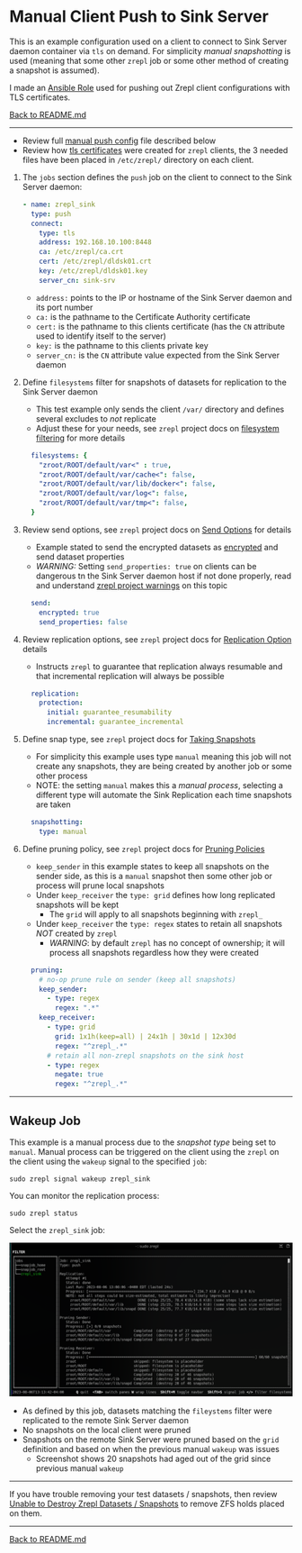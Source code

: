 # Manual Client Push to Sink Server

This is an example configuration used on a client to connect to Sink Server daemon container via `tls` on demand. For simplicity *manual snapshotting* is used (meaning that some other `zrepl` job or some other method of creating a snapshot is assumed).

I made an [Ansible Role](https://github.com/reefland/ansible-zrepl_sink_tls_client) used for pushing out Zrepl client configurations with TLS certificates.

[Back to README.md](../README.md)

---

* Review full [manual push config](../examples/zrepl_push_manual.yml) file described below
* Review how [tls certificates](./ca_using_easyrsa.md) were created for `zrepl` clients, the 3 needed files have been placed in `/etc/zrepl/` directory on each client.

1. The `jobs` section defines the `push` job on the client to connect to the Sink Server daemon:

    ```yaml
    - name: zrepl_sink
      type: push
      connect:
        type: tls
        address: 192.168.10.100:8448
        ca: /etc/zrepl/ca.crt
        cert: /etc/zrepl/dldsk01.crt
        key: /etc/zrepl/dldsk01.key
        server_cn: sink-srv
    ```

    * `address:` points to the IP or hostname of the Sink Server daemon and its port number
    * `ca:` is the pathname to the Certificate Authority certificate
    * `cert:` is the pathname to this clients certificate (has the `CN` attribute used to identify itself to the server)
    * `key:` is the pathname to this clients private key
    * `server_cn:` is the `CN` attribute value expected from the Sink Server daemon

2. Define `filesystems` filter for snapshots of datasets for replication to the Sink Server daemon
    * This test example only sends the client `/var/` directory and defines several excludes to *not* replicate
    * Adjust these for your needs, see `zrepl` project docs on [filesystem filtering](https://zrepl.github.io/v0.2.1/configuration/filter_syntax.html) for more details

    ```yaml
      filesystems: {
        "zroot/ROOT/default/var<" : true,
        "zroot/ROOT/default/var/cache<": false,
        "zroot/ROOT/default/var/lib/docker<": false,
        "zroot/ROOT/default/var/log<": false,
        "zroot/ROOT/default/var/tmp<": false,
      }
    ```

3. Review send options, see `zrepl` project docs on [Send Options](https://zrepl.github.io/stable/configuration/sendrecvoptions.html#job-send-options) for details
    * Example stated to send the encrypted datasets as [encrypted](https://zrepl.github.io/stable/configuration/sendrecvoptions.html#encrypted) and send dataset properties
    * *WARNING:* Setting `send_properties: true` on clients can be dangerous tn the Sink Server daemon host if not done properly, read and understand [zrepl project warnings]((https://zrepl.github.io/stable/configuration/sendrecvoptions.html#job-note-property-replication)) on this topic

    ```yaml
      send:
        encrypted: true
        send_properties: false
    ```

4. Review replication options, see `zrepl` project docs for [Replication Option](https://zrepl.github.io/stable/configuration/sendrecvoptions.html#job-recv-options-inherit-and-override) details

    * Instructs `zrepl` to guarantee that replication always resumable and that incremental replication will always be possible

    ```yaml
      replication:
        protection:
          initial: guarantee_resumability
          incremental: guarantee_incremental
    ```

5. Define snap type, see `zrepl` project docs for [Taking Snapshots](https://zrepl.github.io/stable/configuration/snapshotting.html)

    * For simplicity this example uses type `manual` meaning this job will not create any snapshots, they are being created by another job or some other process
    * NOTE: the setting `manual` makes this a *manual process*, selecting a different type will automate the Sink Replication each time snapshots are taken

    ```yaml
      snapshotting:
        type: manual
    ```

6. Define pruning policy, see `zrepl` project docs for [Pruning Policies](https://zrepl.github.io/stable/configuration/prune.html)

    * `keep_sender` in this example states to keep all snapshots on the sender side, as this is a `manual` snapshot then some other job or process will prune local snapshots
    * Under `keep_receiver` the `type: grid` defines how long replicated snapshots will be kept
      * The `grid` will apply to all snapshots beginning with `zrepl_`
    * Under `keep_receiver` the `type: regex` states to retain all snapshots *NOT* created by `zrepl`
      * *WARNING*: by default `zrepl` has no concept of ownership; it will process all snapshots regardless how they were created

    ```yaml
      pruning:
        # no-op prune rule on sender (keep all snapshots)
        keep_sender:
          - type: regex
            regex: ".*"
        keep_receiver:
          - type: grid
            grid: 1x1h(keep=all) | 24x1h | 30x1d | 12x30d
            regex: "^zrepl_.*"
          # retain all non-zrepl snapshots on the sink host
          - type: regex
            negate: true
            regex: "^zrepl_.*"
    ```

---

## Wakeup Job

This example is a manual process due to the *snapshot type* being set to `manual`. Manual process can be triggered on the client using the `zrepl` on the client using the `wakeup` signal to the specified `job`:

```shell
sudo zrepl signal wakeup zrepl_sink
```

You can monitor the replication process:

```shell
sudo zrepl status
```

Select the `zrepl_sink` job:

![client side sink job status](client_sink_job_status.png)

* As defined by this job, datasets matching the `fileystems` filter were replicated to the remote Sink Server daemon
* No snapshots on the local client were pruned
* Snapshots on the remote Sink Server were pruned based on the `grid` definition and based on when the previous manual `wakeup` was issues
  * Screenshot shows 20 snapshots had aged out of the grid since previous manual `wakeup`

---

If you have trouble removing your test datasets / snapshots, then review [Unable to Destroy Zrepl Datasets / Snapshots](destroy_zrepl_datasets.md) to remove ZFS holds placed on them.

---

[Back to README.md](../README.md)
